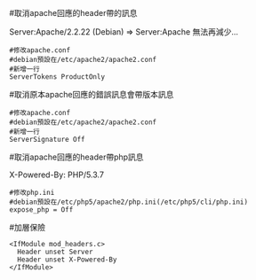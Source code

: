 
#取消apache回應的header帶的訊息

Server:Apache/2.2.22 (Debian)
=> Server:Apache
無法再減少...
```
#修改apache.conf
#debian預設在/etc/apache2/apache2.conf
#新增一行
ServerTokens ProductOnly
```

#取消原本apache回應的錯誤訊息會帶版本訊息

```
#修改apache.conf
#debian預設在/etc/apache2/apache2.conf
#新增一行
ServerSignature Off
```

#取消apache回應的header帶php訊息

X-Powered-By: PHP/5.3.7
```
#修改php.ini
#debian預設在/etc/php5/apache2/php.ini(/etc/php5/cli/php.ini)
expose_php = Off
```

#加層保險
```
<IfModule mod_headers.c>
  Header unset Server
  Header unset X-Powered-By
</IfModule>  
```
